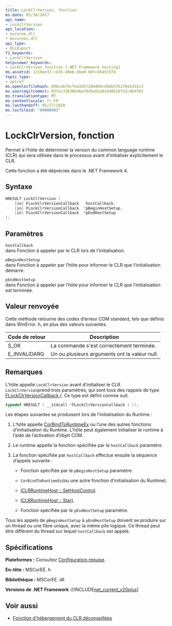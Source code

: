 ```yaml
---
title: LockClrVersion, fonction
ms.date: 03/30/2017
api_name:
- LockClrVersion
api_location:
- mscoree.dll
- mscoreei.dll
api_type:
- DLLExport
f1_keywords:
- LockClrVersion
helpviewer_keywords:
- LockClrVersion function [.NET Framework hosting]
ms.assetid: 1318ee37-c43b-40eb-bbe8-88fc46453d74
topic_type:
- apiref
ms.openlocfilehash: 09bcebfdcfea3d5728d404cdb6b5fb170a5432c3
ms.sourcegitcommit: 03fec33630b46e78d5e81e91b40518f32c4bd7b5
ms.translationtype: MT
ms.contentlocale: fr-FR
ms.lasthandoff: 05/27/2020
ms.locfileid: "84008493"
---
```

# <a name="lockclrversion-function"></a>LockClrVersion, fonction
Permet à l’hôte de déterminer la version du common language runtime (CLR) qui sera utilisée dans le processus avant d’initialiser explicitement le CLR.  
  
 Cette fonction a été dépréciée dans le .NET Framework 4.  
  
## <a name="syntax"></a>Syntaxe  
  
```cpp  
HRESULT LockClrVersion (  
    [in] FLockClrVersionCallback   hostCallback,  
    [in] FLockClrVersionCallback  *pBeginHostSetup,  
    [in] FLockClrVersionCallback  *pEndHostSetup  
);  
```  
  
## <a name="parameters"></a>Paramètres  
 `hostCallback`  
 dans Fonction à appeler par le CLR lors de l’initialisation.  
  
 `pBeginHostSetup`  
 dans Fonction à appeler par l’hôte pour informer le CLR que l’initialisation démarre.  
  
 `pEndHostSetup`  
 dans Fonction à appeler par l’hôte pour informer le CLR que l’initialisation est terminée.  
  
## <a name="return-value"></a>Valeur renvoyée  
 Cette méthode retourne des codes d’erreur COM standard, tels que définis dans WinError. h, en plus des valeurs suivantes.  
  
|Code de retour|Description|  
|-----------------|-----------------|  
|S_OK|La commande s'est correctement terminée.|  
|E_INVALIDARG|Un ou plusieurs arguments ont la valeur null.|  
  
## <a name="remarks"></a>Remarques  
 L’hôte appelle `LockClrVersion` avant d’initialiser le CLR. `LockClrVersion`prend trois paramètres, qui sont tous des rappels de type [FLockClrVersionCallback (](flockclrversioncallback-function-pointer.md). Ce type est défini comme suit.  
  
```cpp  
typedef HRESULT ( __stdcall *FLockClrVersionCallback ) ();  
```  
  
 Les étapes suivantes se produisent lors de l’initialisation du Runtime :  
  
1. L’hôte appelle [CorBindToRuntimeEx](corbindtoruntimeex-function.md) ou l’une des autres fonctions d’initialisation du Runtime. L’hôte peut également initialiser le runtime à l’aide de l’activation d’objet COM.  
  
2. Le runtime appelle la fonction spécifiée par le `hostCallback` paramètre.  
  
3. La fonction spécifiée par `hostCallback` effectue ensuite la séquence d’appels suivante :  
  
    - Fonction spécifiée par le `pBeginHostSetup` paramètre.  
  
    - `CorBindToRuntimeEx`(ou une autre fonction d’initialisation du Runtime).  
  
    - [ICLRRuntimeHost :: SetHostControl](iclrruntimehost-sethostcontrol-method.md).  
  
    - [ICLRRuntimeHost :: Start](iclrruntimehost-start-method.md).  
  
    - Fonction spécifiée par le `pEndHostSetup` paramètre.  
  
 Tous les appels de `pBeginHostSetup` à `pEndHostSetup` doivent se produire sur un thread ou une fibre unique, avec la même pile logique. Ce thread peut être différent du thread sur lequel `hostCallback` est appelé.  
  
## <a name="requirements"></a>Spécifications  
 **Plateformes :** Consultez [Configuration requise](../../get-started/system-requirements.md).  
  
 **En-tête :** MSCorEE. h  
  
 **Bibliothèque :** MSCorEE. dll  
  
 **Versions de .NET Framework :**[!INCLUDE[net_current_v20plus](../../../../includes/net-current-v20plus-md.md)]  
  
## <a name="see-also"></a>Voir aussi

- [Fonction d'hébergement du CLR déconseillées](deprecated-clr-hosting-functions.md)
